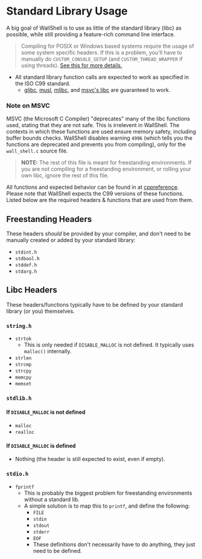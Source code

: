 # Standard Library Usage

A big goal of WallShell is to use as little of the standard library (libc) as possible,
while still providing a feature-rich command line interface.

> Compiling for POSIX or Windows based systems require the usage of some system specific headers.
> If this is a problem, you'll have to manually do `CUSTOM_CONSOLE_SETUP` (and `CUSTOM_THREAD_WRAPPER` if using
> threads).
> [See this for more details.](options.md)

- All standard library function calls are expected to work as specified in the ISO C99 standard.
  - [glibc](https://www.gnu.org/software/libc/),
    [musl](https://musl.libc.org/),
    [mlibc](https://github.com/managarm/mlibc), and
    [msvc's libc](https://learn.microsoft.com/en-us/cpp/c-language/c-language-reference?view=msvc-170)
    are guaranteed to work.

### Note on MSVC

MSVC (the Microsoft C Compiler) "deprecates" many of the libc functions used, stating that they are not safe.
This is irrelevent in WallShell. The contexts in which these functions are used ensure memory safety, including buffer
bounds checks. WallShell disables warning `4996` (which tells you the functions are deprecated and prevents you from
compiling),
only for the `wall_shell.c` source file.

> **NOTE:** The rest of this file is meant for freestanding environments.
> If you are not compiling for a freestanding environment, or rolling your own libc, ignore the rest of this file.

All functions and expected behavior can be found in at [cppreference](https://en.cppreference.com/w/c/header).
Please note that WallShell expects the C99 versions of these functions.
Listed below are the required headers & functions that are used from them.

## Freestanding Headers

These headers *should* be provided by your compiler, and don't need to be manually created or added by your standard
library:

- `stdint.h`
- `stdbool.h`
- `stddef.h`
- `stdarg.h`

## Libc Headers

These headers/functions typically have to be defined by your standard library (or you) themselves.

### `string.h`

- `strtok`
  - This is only needed if `DISABLE_MALLOC` is not defined. It typically uses `malloc()` internally.
- `strlen`
- `strcmp`
- `strcpy`
- `memcpy`
- `memset`

### `stdlib.h`

#### If `DISABLE_MALLOC` is not defined

- `malloc`
- `realloc`

#### If `DISABLE_MALLOC` is defined

- Nothing (the header is still expected to exist, even if empty).

### `stdio.h`

- `fprintf`
  - This is probably the biggest problem for freestanding environments without a standard lib.
  - A simple solution is to map this to `printf`, and define the following:
    - `FILE`
    - `stdin`
    - `stdout`
    - `stderr`
    - `EOF`
    - These definitions don't necessarily have to do anything, they just need to be defined.
